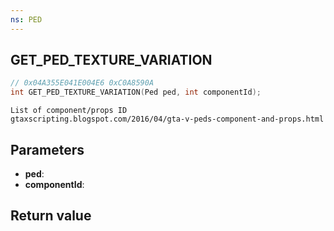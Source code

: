 ```yaml
---
ns: PED
---
```

## GET_PED_TEXTURE_VARIATION

```c
// 0x04A355E041E004E6 0xC0A8590A
int GET_PED_TEXTURE_VARIATION(Ped ped, int componentId);
```

```
List of component/props ID  
gtaxscripting.blogspot.com/2016/04/gta-v-peds-component-and-props.html  
```

## Parameters
* **ped**: 
* **componentId**: 

## Return value

